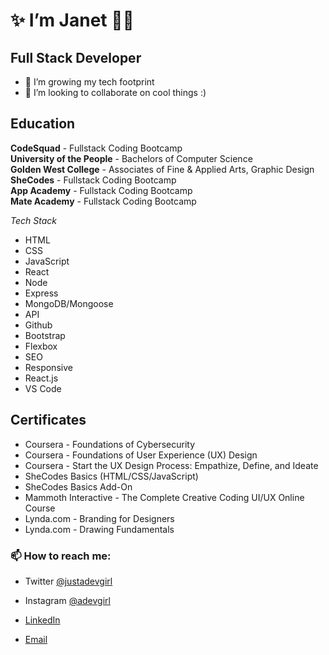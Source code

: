 #  ✨ I’m Janet 🌸✨

## Full Stack Developer

- 🌱 I’m growing my tech footprint
- 💞️ I’m looking to collaborate on cool things :)

## Education
**CodeSquad** - Fullstack Coding Bootcamp <br/>
**University of the People** - Bachelors of Computer Science<br/>
**Golden West College** - Associates of Fine & Applied Arts, Graphic Design<br/>
**SheCodes** - Fullstack Coding Bootcamp<br/>
**App Academy** - Fullstack Coding Bootcamp<br/>
**Mate Academy** - Fullstack Coding Bootcamp<br/>



*Tech Stack*
- HTML
- CSS
- JavaScript
- React
- Node
- Express
- MongoDB/Mongoose
- API
- Github
- Bootstrap
- Flexbox
- SEO
- Responsive
- React.js
- VS Code

## Certificates
- Coursera - Foundations of Cybersecurity
- Coursera - Foundations of User Experience (UX) Design
- Coursera - Start the UX Design Process: Empathize, Define, and Ideate
- SheCodes Basics (HTML/CSS/JavaScript)
- SheCodes Basics Add-On
- Mammoth Interactive - The Complete Creative Coding UI/UX Online Course
- Lynda.com - Branding for Designers
- Lynda.com - Drawing Fundamentals


### 📫 How to reach me:
- Twitter [@justadevgirl](https://twitter.com/justadevgirl)
  
- Instagram [@adevgirl](https://www.instagram.com/adevgirl)

- [LinkedIn](https://www.linkedin.com/in/janet-phan)

- [Email](mailto:devgirljanet@gmail.com)

<!---
janet-phan/janet-phan is a ✨ special ✨ repository because its `README.md` (this file) appears on your GitHub profile.
You can click the Preview link to take a look at your changes.
--->
